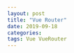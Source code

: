 ```yaml
---
layout: post
title: "Vue Router"
date: 2019-09-18
categories:
tags: Vue VueRouter
---
```

<div style="display:none;">
Vue App에서 Signup 기능 구현
Vue Router 설명과 적용
</div>
